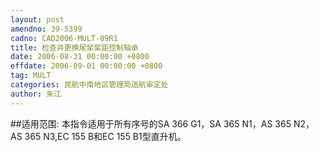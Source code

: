 ```yaml
---
layout: post
amendno: 39-5399
cadno: CAD2006-MULT-09R1
title: 检查并更换尾桨桨距控制轴承
date: 2006-08-31 00:00:00 +0800
effdate: 2006-09-01 00:00:00 +0800
tag: MULT
categories: 民航中南地区管理局适航审定处
author: 朱江
---
```


##适用范围:
本指令适用于所有序号的SA 366 G1，SA 365 N1，AS 365 N2，AS 365 N3,EC 155 B和EC 155 B1型直升机。


